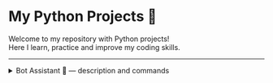# My Python Projects 🚀

Welcome to my repository with Python projects!  
Here I learn, practice and improve my coding skills.

---

<details>
<summary>Bot Assistant 🤖 — description and commands</summary>



*A simple console assistant bot written in Python for managing contacts.*

### What bot can do:

- Add contact: `add Name Phone`
- Show phone by name: `phone Name`
- Change phone: `change Name NewPhone`
- Rename contact: `rename OldName NewName`
- Show all contacts: `all`
- Save and exit: `exit` or `close`
- Greeting: `hello`

---

### How it works:

1. Loads contacts from `contacts.txt`
2. After exit (exit or close command), the bot automatically saves all changes to contacts.txt.
3. All data is stored as dictionary:


```python
contacts = {
    "Name": ["380111111111", "380222222222"], 
    "Name": ["380333333333"] 
}

```

## Project status 🛠️

The project is in progress and will be improved.

### Planned features:
- Delete contact
- Search contact by part of the name
- Validation of phone number format
- Support saving data in JSON
- Auto-formatting phone numbers
- Sorting contacts
- Interface improvements

Stay tuned 😉

---

Project structure:

```python
bot_assistant/
│
├── main.py
├── add_contact.py
├── change_username_phone.py
├── phone_contact.py
├── show_all_contacts.py
├── load_contacts_from_file.py
├── save_contacts_to_file.py
└── contacts.txt
```

</details>